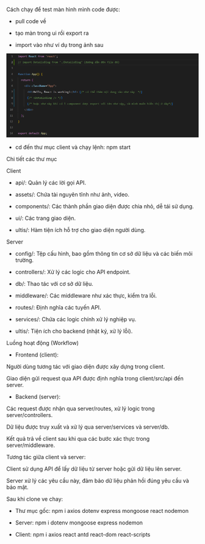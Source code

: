 Cách chạy để test màn hình mình code được:

- pull code về

- tạo màn trong ui rồi export ra

- import vào như ví dụ trong ảnh sau

![Local Image](client/public/image/image.png)

- cd đến thư mục client và chạy lệnh: npm start


Chi tiết các thư mục

Client

- api/: Quản lý các lời gọi API.

- assets/: Chứa tài nguyên tĩnh như ảnh, video.

- components/: Các thành phần giao diện được chia nhỏ, dễ tái sử dụng.

- ui/: Các trang giao diện.

- ultis/: Hàm tiện ích hỗ trợ cho giao diện người dùng.

Server

- config/: Tệp cấu hình, bao gồm thông tin cơ sở dữ liệu và các biến môi trường.

- controllers/: Xử lý các logic cho API endpoint.

- db/: Thao tác với cơ sở dữ liệu.

- middleware/: Các middleware như xác thực, kiểm tra lỗi.

- routes/: Định nghĩa các tuyến API.

- services/: Chứa các logic chính xử lý nghiệp vụ.

- ultis/: Tiện ích cho backend (nhật ký, xử lý lỗi).


Luồng hoạt động (Workflow)

- Frontend (client):

Người dùng tương tác với giao diện được xây dựng trong client.

Giao diện gửi request qua API được định nghĩa trong client/src/api đến server.

- Backend (server):

Các request được nhận qua server/routes, xử lý logic trong server/controllers.

Dữ liệu được truy xuất và xử lý qua server/services và server/db.

Kết quả trả về client sau khi qua các bước xác thực trong server/middleware.

Tương tác giữa client và server:

Client sử dụng API để lấy dữ liệu từ server hoặc gửi dữ liệu lên server.

Server xử lý các yêu cầu này, đảm bảo dữ liệu phản hồi đúng yêu cầu và bảo mật.


Sau khi clone ve chay:

- Thư mục gốc: npm i axios dotenv express mongoose react nodemon

- Server: npm i dotenv mongoose express nodemon

- Client: npm i axios react antd react-dom react-scripts

